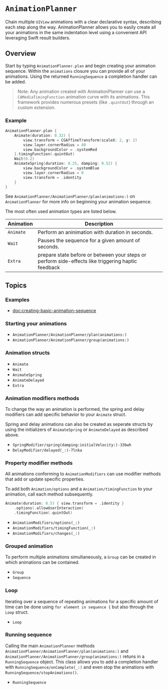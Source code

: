 # ``AnimationPlanner``

Chain multiple `UIView` animations with a clear declarative syntax, describing each step along the way. AnimationPlanner allows you to easily create all your animations in the same indentation level using a convenient API leveraging Swift result builders.

## Overview

Start by typing `AnimationPlanner.plan` and begin creating your animation sequence. Within the `animations` closure you can provide all of your animations. Using the returned ``RunningSequence`` a completion handler can be added. 

> Note: Any animation created with AnimationPlanner can use a `CAMediaTimingFunction` animation curve with its animations. This framework provides numerous presets (like `.quintOut`) through an custom extension.

### Example

```swift
AnimationPlanner.plan {
    Animate(duration: 0.32) {
        view.transform = CGAffineTransform(scaleX: 2, y: 2)
        view.layer.cornerRadius = 40
        view.backgroundColor = .systemRed
    }.timingFunction(.quintOut)
    Wait(0.2)
    AnimateSpring(duration: 0.25, damping: 0.52) {
        view.backgroundColor = .systemBlue
        view.layer.cornerRadius = 0
        view.transform = .identity
    }
}
```

See ``AnimationPlanner/AnimationPlanner/plan(animations:)`` on ``AnimationPlanner`` for more info on beginning your animation sequence.

The most often used animation types are listed below.

| Animation   | Description                                                                                         |
| ----------- | --------------------------------------------------------------------------------------------------- |
| ``Animate`` | Perform an aninimation with duration in seconds.                                                    |
| ``Wait``    | Pauses the sequence for a given amount of seconds.                                                  |
| ``Extra``   | prepare state before or between your steps or perform side-effects like triggering haptic feedback  |

## Topics

### Examples

- <doc:creating-basic-animation-sequence>

### Starting your animations

- ``AnimationPlanner/AnimationPlanner/plan(animations:)``
- ``AnimationPlanner/AnimationPlanner/group(animations:)``

### Animation structs

- ``Animate``
- ``Wait``
- ``AnimateSpring``
- ``AnimateDelayed``
- ``Extra``

### Animation modifiers methods

To change the way an animation is performed, the spring and delay modifiers can add specific behavior to your ``Animate`` struct.

Spring and delay animations can also be created as seperate structs by using the initializers of ``AnimateSpring`` or ``AnimateDelayed``
as described above.

- ``SpringModifier/spring(damping:initialVelocity:)-33bwh``
- ``DelayModifier/delayed(_:)-7lnka``

### Property modifier methods

All animations conforming to ``AnimationModifiers`` can use modifier methods that add or update specific properties.

To add both ``Animation/options`` and a ``Animation/timingFunction`` to your animation, call each method subsequently. 
```swift
Animate(duration: 0.5) { view.transform = .identity }
    .options(.allowUserInteraction)
    .timingFunction(.quintOut)
```

- ``AnimationModifiers/options(_:)``
- ``AnimationModifiers/timingFunction(_:)``
- ``AnimationModifiers/changes(_:)``

### Grouped animation

To perform multiple animations simultaneously, a `Group` can be created in which animations can be contained.

- ``Group``
- ``Sequence``

### Loop

Iterating over a sequence of repeating animations for a specific amount of time can be done using `for element in sequence {` but also through
the ``Loop`` struct.

- ``Loop``

### Running sequence

Calling the main `AnimationPlanner` methods ``AnimationPlanner/AnimationPlanner/plan(animations:)`` and ``AnimationPlanner/AnimationPlanner/group(animations:)`` retuns in a ``RunningSequence`` object. This class allows you to add a completion handler with ``RunningSequence/onComplete(_:)`` and even stop the animations with ``RunningSequence/stopAnimations()``.

- ``RunningSequence``
